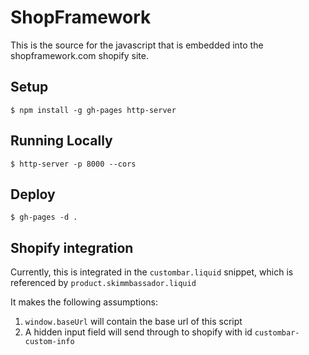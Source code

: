 # ShopFramework

This is the source for the javascript that is embedded into the shopframework.com shopify site.


## Setup

    $ npm install -g gh-pages http-server

## Running Locally

    $ http-server -p 8000 --cors

## Deploy

    $ gh-pages -d .

## Shopify integration

Currently, this is integrated in the `custombar.liquid` snippet, which is referenced by `product.skimmbassador.liquid`

It makes the following assumptions:

1. `window.baseUrl` will contain the base url of this script
1. A hidden input field will send through to shopify with id `custombar-custom-info`
